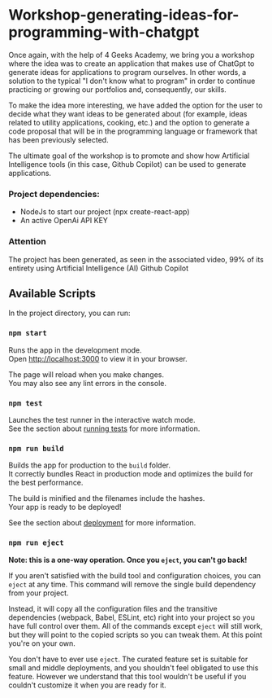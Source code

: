 # Workshop-generating-ideas-for-programming-with-chatgpt


Once again, with the help of 4 Geeks Academy, we bring you a workshop where the idea was to create an application that makes use of ChatGpt to generate ideas for applications to program ourselves. In other words, a solution to the typical "I don't know what to program" in order to continue practicing or growing our portfolios and, consequently, our skills.

To make the idea more interesting, we have added the option for the user to decide what they want ideas to be generated about (for example, ideas related to utility applications, cooking, etc.) and the option to generate a code proposal that will be in the programming language or framework that has been previously selected.

The ultimate goal of the workshop is to promote and show how Artificial Intelligence tools (in this case, Github Copilot) can be used to generate applications.



### Project dependencies:

- NodeJs to start our project (npx create-react-app)
- An active OpenAi API KEY



### Attention

The project has been generated, as seen in the associated video, 99% of its entirety using Artificial Intelligence (AI) Github Copilot



## Available Scripts

In the project directory, you can run:

### `npm start`

Runs the app in the development mode.\
Open [http://localhost:3000](http://localhost:3000) to view it in your browser.

The page will reload when you make changes.\
You may also see any lint errors in the console.

### `npm test`

Launches the test runner in the interactive watch mode.\
See the section about [running tests](https://facebook.github.io/create-react-app/docs/running-tests) for more information.

### `npm run build`

Builds the app for production to the `build` folder.\
It correctly bundles React in production mode and optimizes the build for the best performance.

The build is minified and the filenames include the hashes.\
Your app is ready to be deployed!

See the section about [deployment](https://facebook.github.io/create-react-app/docs/deployment) for more information.

### `npm run eject`

**Note: this is a one-way operation. Once you `eject`, you can't go back!**

If you aren't satisfied with the build tool and configuration choices, you can `eject` at any time. This command will remove the single build dependency from your project.

Instead, it will copy all the configuration files and the transitive dependencies (webpack, Babel, ESLint, etc) right into your project so you have full control over them. All of the commands except `eject` will still work, but they will point to the copied scripts so you can tweak them. At this point you're on your own.

You don't have to ever use `eject`. The curated feature set is suitable for small and middle deployments, and you shouldn't feel obligated to use this feature. However we understand that this tool wouldn't be useful if you couldn't customize it when you are ready for it.
